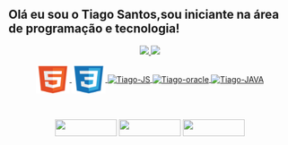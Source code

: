 ## Olá eu sou o Tiago Santos,sou iniciante na área de programação e tecnologia!
<div align="center" style display="flex">
  <a href="https://github.com/tcag">
  <img height="180em" src="https://github-readme-stats.vercel.app/api?username=tcag&show_icons=true&theme=dark&include_all_commits=true&count_private=true"/>
  <img height="180em" src="https://github-readme-stats.vercel.app/api/top-langs/?username=tcag&layout=compact&langs_count=7&theme=dark"/>
</div>
  
<div align="center"><br>
  <img align="center" alt="Tiago-HTML" height="50" width="60" src="https://raw.githubusercontent.com/devicons/devicon/master/icons/html5/html5-original.svg">
  <img align="center" alt="Tiago-CSS" height="50" width="60" src="https://raw.githubusercontent.com/devicons/devicon/master/icons/css3/css3-original.svg">
  <img align="center" alt="Tiago-JS" height="50" width="60" src="https://cdn.jsdelivr.net/gh/devicons/devicon/icons/javascript/javascript-original.svg" />
  <img align="center" alt="Tiago-oracle" height="70" width="80" src="https://cdn.jsdelivr.net/gh/devicons/devicon/icons/oracle/oracle-original.svg" />
  <img align="center" alt="Tiago-JAVA" height="70" width="80" src="https://cdn.jsdelivr.net/gh/devicons/devicon/icons/java/java-original-wordmark.svg" />      
</div>  
  
  ## 
  
<div align="center"><br>
  <a href="https://instagram.com/t.bsantos" target="_blank"><img src="https://img.shields.io/badge/-Instagram-%23E4405F?style=for-the-  badge&logo=instagram&logoColor=white" height="30" width="110" target="_blank"></a>
 	<a href = "mailto:tcagsantos@gmail.com"><img src="https://img.shields.io/badge/-Gmail-%23333?style=for-the-badge&logo=gmail&logoColor=white" height="30" width="110" target="_blank"></a>
  <a href="https://www.linkedin.com/in/tiago-barbosa-dos-santos-aa1a21153" target="_blank"><img src="https://img.shields.io/badge/-LinkedIn-%230077B5?style=for-the-badge&logo=linkedin&logoColor=white" height="30" width="110" target="_blank"></a> 
 </div>
